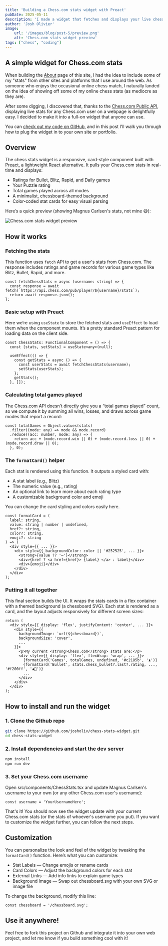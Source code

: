 ```yaml
---
title: 'Building a Chess.com stats widget with Preact'
pubDate: 2025-05-11
description: 'I made a widget that fetches and displays your live chess stats using the Chess.com Public API.'
author: 'Josh Olivier'
image:
    url: '/images/blog/post-5/preview.png'
    alt: 'Chess.com stats widget preview'
tags: ["chess", "coding"]
---
```

## A simple widget for Chess.com stats

When building the [About](https://josholivier.com/about) page of this site, I had the idea to include some of my "stats" from other sites and platforms that I use around the web. As someone who enjoys the occasional online chess match, I naturally landed on the idea of showing off some of my online chess stats (as mediocre as they are). 

After some digging, I discovered that, thanks to the [Chess.com Public API](https://www.chess.com/news/view/published-data-api), displaying live stats for any Chess.com user on a webpage is delightfully easy. I decided to make it into a full-on widget that anyone can use. 

You can [check out my code on GitHub](https://github.com/josholiv/chess-stats-widget), and in this post I'll walk you through how to plug the widget in to your own site or portfolio.

## Overview
The chess stats widget is a responsive, card-style component built with [Preact](https://preactjs.com/), a lightweight React alternative. It pulls your Chess.com stats in real-time and displays:

- Ratings for Bullet, Blitz, Rapid, and Daily games
- Your Puzzle rating
- Total games played across all modes
- A minimalist, chessboard-themed background
- Color-coded stat cards for easy visual parsing

Here’s a quick preview (showing Magnus Carlsen's stats, not mine 😅):

<img src="/images/blog/post-5/preview.png" alt="Chess.com stats widget preview" class="blog-body-pic" />

## How it works

### Fetching the stats

This function uses ```fetch``` API to get a user's stats from Chess.com. The response includes ratings and game records for various game types like Blitz, Bullet, Rapid, and more.

```tsx wrap title="ChessStats.tsx"
const fetchChessStats = async (username: string) => {
  const response = await fetch(`https://api.chess.com/pub/player/${username}/stats`);
  return await response.json();
};
```

### Basic setup with Preact

Here we’re using ```useState``` to store the fetched stats and ```useEffect``` to load them when the component mounts. It’s a pretty standard Preact pattern for loading data on the client side.

```tsx wrap title="ChessStats.tsx"
const ChessStats: FunctionalComponent = () => {
  const [stats, setStats] = useState<any>(null);

  useEffect(() => {
    const getStats = async () => {
      const userStats = await fetchChessStats(username);
      setStats(userStats);
    };
    getStats();
  }, []);
```

### Calculating total games played

The Chess.com API doesn’t directly give you a “total games played” count, so we compute it by summing all wins, losses, and draws across game modes that report a record:

```tsx wrap title="ChessStats.tsx"
const totalGames = Object.values(stats)
  .filter((mode: any) => mode && mode.record)   
  .reduce((acc: number, mode: any) => {
    return acc + (mode.record.win || 0) + (mode.record.loss || 0) + (mode.record.draw || 0);
  }, 0);
```

### The ```formatCard()``` helper

Each stat is rendered using this function. It outputs a styled card with:

- A stat label (e.g., Blitz)
- The numeric value (e.g., rating)
- An optional link to learn more about each rating type
- A customizable background color and emoji

You can change the card styling and colors easily here.

```tsx wrap title="ChessStats.tsx"
const formatCard = (
  label: string,
  value: string | number | undefined,
  href?: string,
  color?: string,
  emoji?: string
) => (
  <div style={{ ... }}>
    <div style={{ backgroundColor: color || '#252525', ... }}>
      <strong>{value ?? '–'}</strong>
      <div>{href ? <a href={href}> {label} </a> : label}</div>
      <div>{emoji}</div>
    </div>
  </div>
);
```

### Putting it all together

This final section builds the UI. It wraps the stats cards in a flex container with a themed background (a chessboard SVG). Each stat is rendered as a card, and the layout adjusts responsively for different screen sizes:

```tsx wrap title="ChessStats.tsx"
return (
  <div style={{ display: 'flex', justifyContent: 'center', ... }}>
    <div style={{
      backgroundImage: `url(${chessboard})`,
      backgroundSize: 'cover',
      ...
    }}>
      <p>My current <strong>Chess.com</strong> stats are:</p>
      <div style={{ display: 'flex', flexWrap: 'wrap', ... }}>
        {formatCard('Games', totalGames, undefined, '#c2185b', '♟️')}
        {formatCard('Bullet', stats.chess_bullet?.last?.rating, ..., '#f200ff', '♟️💨')}
        ...
      </div>
    </div>
  </div>
);
```

## How to install and run the widget

### 1. Clone the Github repo

```bash wrap title="bash"
git clone https://github.com/josholiv/chess-stats-widget.git
cd chess-stats-widget
```

### 2. Install dependencies and start the dev server

```bash wrap title="bash"
npm install
npm run dev
```

### 3. Set your Chess.com username
Open src/components/ChessStats.tsx and update Magnus Carlsen's username to your own (or any other Chess.com user's username):

```tsx wrap title="ChessStats.tsx"
const username = 'YourUsernameHere';
```

That's it! You should now see the widget update with your current Chess.com stats (or the stats of whoever's username you put). If you want to customize the widget further, you can follow the next steps. 

## Customization

You can personalize the look and feel of the widget by tweaking the ```formatCard()``` function. Here’s what you can customize:

- Stat Labels — Change emojis or rename cards
- Card Colors — Adjust the background colors for each stat
- External Links — Add info links to explain game types
- Background Image — Swap out chessboard.svg with your own SVG or image file

To change the background, modify this line:

```tsx title="ChessStats.tsx"
const chessboard = '/chessboard.svg';
```

## Use it anywhere! 

Feel free to fork this project on Github and integrate it into your own web project, and let me know if you build something cool with it!